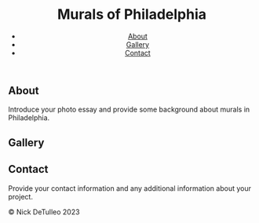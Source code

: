 
<html lang="en">
<head>
    <meta charset="UTF-8">
    <title>Murals of Philadelphia</title>
    <link rel="stylesheet" href="style.css">
</head>
<body>
    <header>
        <h1>Murals of Philadelphia</h1>
        <nav>
            <ul>
                <li><a href="#about">About</a></li>
                <li><a href="#gallery">Gallery</a></li>
                <li><a href="#contact">Contact</a></li>
            </ul>
        </nav>
    </header>
    <main>
        <section id="about">
            <h2>About</h2>
            <p>Introduce your photo essay and provide some background about murals in Philadelphia.</p>
        </section>
        <section id="gallery">
            <h2>Gallery</h2>
            <div class="gallery-container">
                <!-- Add your photos and captions here -->
            </div>
        </section>
        <section id="contact">
            <h2>Contact</h2>
            <p>Provide your contact information and any additional information about your project.</p>
        </section>
    </main>
    <footer>
        <p>&copy; Nick DeTulleo 2023</p>
    </footer>
</body>
</html>

